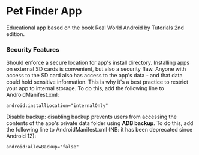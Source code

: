 # Pet Finder App

Educational app based on the book Real World Android by Tutorials 2nd edition.

### Security Features

Should enforce a secure location for app's install directory. Installing apps on external SD cards
is convenient, but also a security flaw. Anyone with access to the SD card also has access to the 
app's data - and that data could hold sensitive information. This is why it's a best practice to
restrict your app to internal storage. To do this, add the following line to AndroidManifest.xml:
```text
android:installLocation="internalOnly"
```

Disable backup: disabling backup prevents users from accessing the contents of the app's private
data folder using **ADB backup**. To do this, add the following line to AndroidManifest.xml (NB: 
it has been deprecated since Android 12):
```text
android:allowBackup="false"
```
